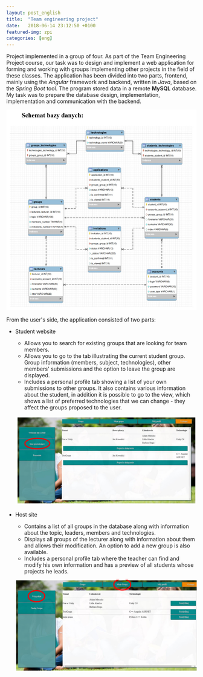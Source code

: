 ```yaml
---
layout: post_english
title:  "Team engineering project"
date:   2018-06-14 23:12:50 +0100
featured-img: zpi
categories: [eng]
---
```

Project implemented in a group of four. As part of the Team Engineering Project course, our task was to design and implement a web application for forming and working with groups implementing other projects in the field of these classes.
The application has been divided into two parts, frontend, mainly using the *Angular* framework and backend, written in *Java*, based on the *Spring Boot* tool. The program stored data in a remote **MySQL** database. My task was to prepare the database design, implementation, implementation and communication with the backend.

![](https://raw.githubusercontent.com/jacekbla/jacekbla.github.io/master/assets/img/posts/content/zpi/scheme.jpg)

From the user's side, the application consisted of two parts:
- Student website
    - Allows you to search for existing groups that are looking for team members.
    - Allows you to go to the tab illustrating the current student group. Group information (members, subject, technologies), other members' submissions and the option to leave the group are displayed.
    - Includes a personal profile tab showing a list of your own submissions to other groups. It also contains various information about the student, in addition it is possible to go to the view, which shows a list of preferred technologies that we can change - they affect the groups proposed to the user.


    ![](https://raw.githubusercontent.com/jacekbla/jacekbla.github.io/master/assets/img/posts/content/zpi/student.jpg)

- Host site
    - Contains a list of all groups in the database along with information about the topic, leaders, members and technologies.
    - Displays all groups of the lecturer along with information about them and allows their modification. An option to add a new group is also available.
    - Includes a personal profile tab where the teacher can find and modify his own information and has a preview of all students whose projects he leads.


    ![](https://raw.githubusercontent.com/jacekbla/jacekbla.github.io/master/assets/img/posts/content/zpi/leader.jpg)